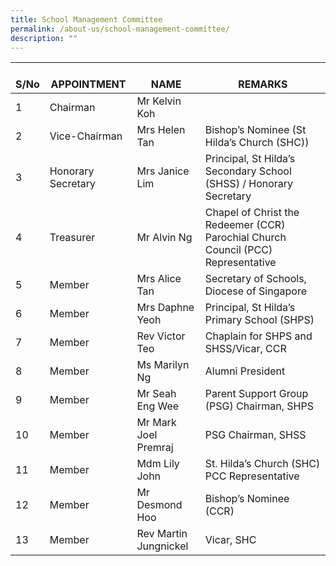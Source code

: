 ```yaml
---
title: School Management Committee
permalink: /about-us/school-management-committee/
description: ""
---
```

<table>
<thead>
  <tr>
    <th><br>S/No<br></th>
    <th><br>APPOINTMENT<br></th>
    <th><br>NAME<br></th>
    <th><br>REMARKS</th>
  </tr>
</thead>
<tbody>
  <tr>
    <td>1 </td>
    <td> Chairman</td>
    <td>Mr Kelvin Koh </td>
    <td> </td>
  </tr>
  <tr>
    <td>2</td>
    <td> Vice-Chairman</td>
    <td> Mrs Helen Tan</td>
    <td>Bishop’s Nominee (St Hilda’s Church (SHC)) </td>
  </tr>
  <tr>
    <td>3 </td>
    <td> Honorary Secretary</td>
    <td>Mrs Janice Lim </td>
    <td> Principal, St Hilda’s Secondary School (SHSS) / Honorary Secretary</td>
  </tr>
  <tr>
    <td> 4</td>
    <td> Treasurer</td>
    <td>Mr Alvin Ng </td>
    <td> Chapel of Christ the Redeemer (CCR) Parochial Church Council (PCC) Representative</td>
  </tr>
  <tr>
    <td> 5</td>
    <td> Member</td>
    <td>Mrs Alice Tan </td>
    <td>Secretary of Schools, Diocese of Singapore </td>
  </tr>
  <tr>
    <td> 6</td>
    <td> Member</td>
    <td>Mrs Daphne Yeoh </td>
    <td> Principal, St Hilda’s Primary School (SHPS)</td>
  </tr>
  <tr>
    <td> 7</td>
    <td>Member </td>
    <td> Rev Victor Teo</td>
    <td>Chaplain for SHPS and SHSS/Vicar, CCR </td>
  </tr>
  <tr>
    <td> 8</td>
    <td> Member</td>
    <td>Ms Marilyn Ng </td>
    <td> Alumni President</td>
  </tr>
  <tr>
    <td> 9</td>
    <td>Member </td>
    <td>Mr Seah Eng Wee </td>
    <td> Parent Support Group (PSG) Chairman, SHPS</td>
  </tr>
  <tr>
    <td> 10 </td>
    <td>Member </td>
    <td>Mr Mark Joel Premraj </td>
    <td>PSG Chairman, SHSS </td>
  </tr>
  <tr>
    <td>11</td>
    <td> Member</td>
    <td>Mdm Lily John </td>
    <td> St. Hilda’s Church (SHC) PCC Representative</td>
  </tr>
  <tr>
    <td> 12 </td>
    <td>Member </td>
    <td>Mr Desmond Hoo </td>
    <td> Bishop’s Nominee (CCR)</td>
  </tr>
  <tr>
    <td> 13</td>
    <td> Member</td>
    <td>Rev Martin Jungnickel </td>
    <td>Vicar, SHC </td>
  </tr>
</tbody>
</table>